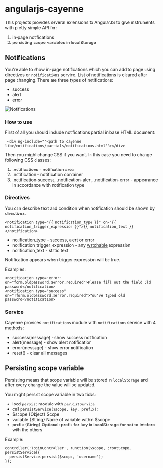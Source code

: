 # angularjs-cayenne

This projects provides several extensions to AngularJS to give instruments with pretty simple API for:

1. in-page notifications
2. persisting scope variables in localStorage

## Notifications

You're able to show in-page notifications which you can add to page using directives or `notifications` service. 
List of notifications is cleared after page changing. There are three types of notifications:
 
 * success
 * alert
 * error

![Notifications](https://lh5.googleusercontent.com/-PR4hhG4yyYI/US5odDqWfAI/AAAAAAAAAZw/ijEgDTsq_Dc/s720/notifications.png)

### How to use

First of all you should include notifications partial in base HTML document:

     <div ng-include="'<path to cayenne lib>/notifications/partials/notifications.html'"></div>
     
Then you might change CSS if you want. In this case you need to change following CSS classes:
    
 1. .notifications - notifcation area
 2. .notification - notification container
 3. .notification-success, 
    .notification-alert, 
    .notification-error - appearance in accordance with notification type

### Directives

You can describe text and condition when notification should be shown by directives:

    <notification type="{{ notification_type }}" on="{{ notification_trigger_expression }}">{{ notification_text }}</notification>
    
 * notification_type - success, alert or error
 * notification_trigger_expression - any [watchable](http://docs.angularjs.org/api/ng.$rootScope.Scope#$watch) expression
 * notification_text - static text

Notification appears when trigger expression will be true.

Examples:

    <notification type="error" on="form.oldpassword.$error.required">Please fill out the field Old password</notification>
    <notification type="success" on="!form.oldpassword.$error.required">You've typed old password</notification>

### Service

Cayenne provides `notifications` module with `notifications` service with 4 methods:

 * success(message) - show success notification
 * alert(message) - show alert notification
 * error(message) - show error notification
 * reset() - clear all messages

## Persisting scope variable

Persisting means that scope variable will be stored in `localStorage` and after every change the value will be updated.

You might persist scope variable in two ticks:

 * load `persist` module with `persistService`
 * call `persistService($scope, key, prefix)`:
  * $scope {Object} Scope
  * variable {String} Name of variable within $scope
  * prefix {String} Optional: prefix for key in localStorage for not to intefere with the others


Example:
    
    controller('loginController', function($scope, $rootScope, persistService){
      persistService.persist($scope, 'username');
    });








